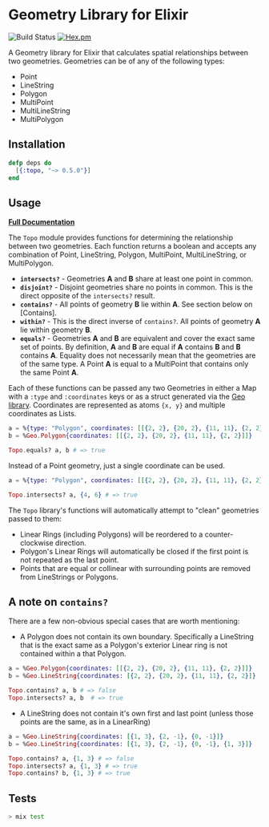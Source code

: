 # Geometry Library for Elixir

![Build Status](https://github.com/pkinney/topo/actions/workflows/ci.yaml/badge.svg)
[![Hex.pm](https://img.shields.io/hexpm/v/topo.svg)](https://hex.pm/packages/topo)

A Geometry library for Elixir that calculates spatial relationships between two
geometries. Geometries can be of any of the following types:

- Point
- LineString
- Polygon
- MultiPoint
- MultiLineString
- MultiPolygon

## Installation

```elixir
defp deps do
  [{:topo, "~> 0.5.0"}]
end
```

## Usage

**[Full Documentation](https://hexdocs.pm/topo/Topo.html)**

The `Topo` module provides functions for determining the relationship between
two geometries. Each function returns a boolean and accepts any combination of
Point, LineString, Polygon, MultiPoint, MultiLineString, or MultiPolygon.

- **`intersects?`** - Geometries **A** and **B** share at least one point in
  common.
- **`disjoint?`** - Disjoint geometries share no points in common. This is the
  direct opposite of the `intersects?` result.
- **`contains?`** - All points of geometry **B** lie within **A**. See section
  below on [Contains].
- **`within?`** - This is the direct inverse of `contains?`. All points of
  geometry **A** lie within geometry **B**.
- **`equals?`** - Geometries **A** and **B** are equivalent and cover the exact
  same set of points. By definition, **A** and **B** are equal if **A** contains
  **B** and **B** contains **A**. Equality does not necessarily mean that the
  geometries are of the same type. A Point **A** is equal to a MultiPoint that
  contains only the same Point **A**.

Each of these functions can be passed any two Geometries in either a Map with a
`:type` and `:coordinates` keys or as a struct generated via the [Geo library](https://github.com/bryanjos/geo). Coordinates are represented as atoms `{x, y}`
and multiple coordinates as Lists.

```elixir
a = %{type: "Polygon", coordinates: [[{2, 2}, {20, 2}, {11, 11}, {2, 2}]]}
b = %Geo.Polygon{coordinates: [[{2, 2}, {20, 2}, {11, 11}, {2, 2}]]}

Topo.equals? a, b # => true
```

Instead of a Point geometry, just a single coordinate can be used.

```elixir
a = %{type: "Polygon", coordinates: [[{2, 2}, {20, 2}, {11, 11}, {2, 2}]]}

Topo.intersects? a, {4, 6} # => true
```

The `Topo` library's functions will automatically attempt to "clean" geometries
passed to them:

- Linear Rings (including Polygons) will be reordered to a counter-clockwise
  direction.
- Polygon's Linear Rings will automatically be closed if the first point is not
  repeated as the last point.
- Points that are equal or collinear with surrounding points are removed from
  LineStrings or Polygons.

## A note on `contains?`

There are a few non-obvious special cases that are worth mentioning:

- A Polygon does not contain its own boundary. Specifically a LineString that
  is the exact same as a Polygon's exterior Linear ring is not contained within a
  that Polygon.

```elixir
a = %Geo.Polygon{coordinates: [[{2, 2}, {20, 2}, {11, 11}, {2, 2}]]}
b = %Geo.LineString{coordinates: [{2, 2}, {20, 2}, {11, 11}, {2, 2}]}

Topo.contains? a, b # => false
Topo.intersects? a, b  # => true
```

- A LineString does not contain it's own first and last point (unless those
  points are the same, as in a LinearRing)

```elixir
a = %Geo.LineString{coordinates: [{1, 3}, {2, -1}, {0, -1}]}
b = %Geo.LineString{coordinates: [{1, 3}, {2, -1}, {0, -1}, {1, 3}]}

Topo.contains? a, {1, 3} # => false
Topo.intersects? a, {1, 3} # => true
Topo.contains? b, {1, 3} # => true
```

## Tests

```bash
> mix test
```
